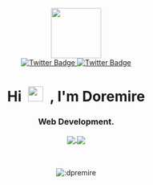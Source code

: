 
<br>

<div id="header" align="center">
<!-- <img src="https://media.giphy.com/media/M9gbBd9nbDrOTu1Mqx/giphy.gif" width="100"/> -->
<img src="icon.gif" width="100" height="100"/>
  
<br>
  
<div id="badges">
<a href="https://twitter.com/doremire0">
<img src="https://img.shields.io/badge/Twitter-1da1f2?style=for-the-badge&logo=twitter&logoColor=white" alt="Twitter Badge"/>
</a>
<a href="">
<img src="https://img.shields.io/badge/Discord-7289da?style=for-the-badge&logo=discord&logoColor=white" alt="Twitter Badge"/>
</a>
</div>
<img src="https://komarev.com/ghpvc/?username=your-github-username&style=flat-square&color=blue" alt=""/>
<h1>
Hi&nbsp;
<img src="https://media.giphy.com/media/hvRJCLFzcasrR4ia7z/giphy.gif" width="30px"/>
&nbsp;, I'm Doremire
</h1>
<h3>Web Development.</h3>
<div style="margin-bottom: 3rem">
<a href="">
<img align="center" src="https://github-readme-stats.vercel.app/api?username=doremire&layout=compact&theme=transparent&hide_border=true&hide=contribs,prs&count_private=true" />
</a>
<a href="">
<img align="center" src="https://github-readme-stats.vercel.app/api/top-langs/?username=doremire&layout=compact&theme=transparent&hide_border=true&count_private=true" />
</a>
</div>
<img src="https://count.getloli.com/get/@:doremire?theme=rule34" alt=":dpremire" />
</div>
<!-- **doremire/doremire** is a ✨ _special_ ✨ repository because its `README.md` (this file) appears on your GitHub profile.
Here are some ideas to get you started:
- 🔭 I’m currently working on ...
- 🌱 I’m currently learning ...
- 👯 I’m looking to collaborate on ...
- 🤔 I’m looking for help with ...
- 💬 Ask me about ...
- 📫 How to reach me: ...
- 😄 Pronouns: ...
- ⚡ Fun fact: ... -->
